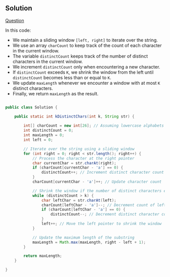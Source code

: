 ## Solution

[Question](https://www.codingninjas.com/studio/problems/longest-substring-with-at-most-k-distinct-characters_2221410?leftPanelTabValue=PROBLEM)



In this code:

- We maintain a sliding window `[left, right]` to iterate over the string.
- We use an array `charCount` to keep track of the count of each character in the current window.
- The variable `distinctCount` keeps track of the number of distinct characters in the current window.
- We increment `distinctCount` only when encountering a new character.
- If `distinctCount` exceeds `K`, we shrink the window from the left until `distinctCount` becomes less than or equal to `K`.
- We update `maxLength` whenever we encounter a window with at most `K` distinct characters.
- Finally, we return `maxLength` as the result.


``` java

public class Solution {

	public static int kDistinctChars(int k, String str) {
		
		int[] charCount = new int[26]; // Assuming lowercase alphabets
        int distinctCount = 0;
        int maxLength = 0;
        int left = 0;

        // Iterate over the string using a sliding window
        for (int right = 0; right < str.length(); right++) {
            // Process the character at the right pointer
            char currentChar = str.charAt(right);
            if (charCount[currentChar - 'a'] == 0) {
                distinctCount++; // Increment distinct character count
            }
            charCount[currentChar - 'a']++; // Update character count

            // Shrink the window if the number of distinct characters exceeds K
            while (distinctCount > k) {
                char leftChar = str.charAt(left);
                charCount[leftChar - 'a']--; // Decrement count of left character
                if (charCount[leftChar - 'a'] == 0) {
                    distinctCount--; // Decrement distinct character count
                }
                left++; // Move the left pointer to shrink the window
            }

            // Update the maximum length of the substring
            maxLength = Math.max(maxLength, right - left + 1);
        }

        return maxLength;
	}

}

```

